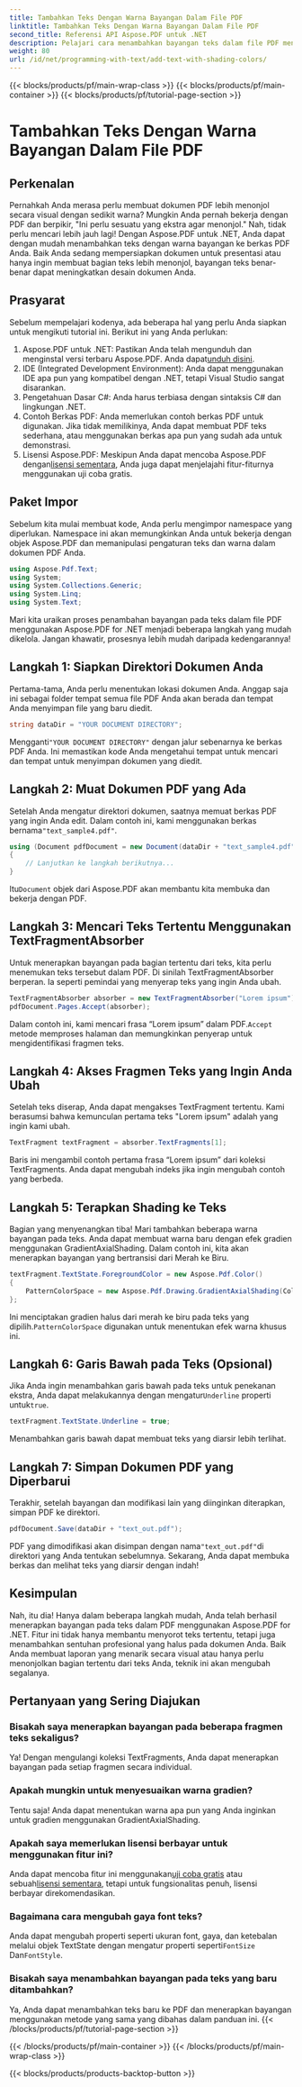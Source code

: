 ```yaml
---
title: Tambahkan Teks Dengan Warna Bayangan Dalam File PDF
linktitle: Tambahkan Teks Dengan Warna Bayangan Dalam File PDF
second_title: Referensi API Aspose.PDF untuk .NET
description: Pelajari cara menambahkan bayangan teks dalam file PDF menggunakan Aspose.PDF for .NET dengan tutorial langkah demi langkah ini. Sesuaikan dokumen Anda dengan gradien berwarna.
weight: 80
url: /id/net/programming-with-text/add-text-with-shading-colors/
---
```


{{< blocks/products/pf/main-wrap-class >}}
{{< blocks/products/pf/main-container >}}
{{< blocks/products/pf/tutorial-page-section >}}

# Tambahkan Teks Dengan Warna Bayangan Dalam File PDF

## Perkenalan

Pernahkah Anda merasa perlu membuat dokumen PDF lebih menonjol secara visual dengan sedikit warna? Mungkin Anda pernah bekerja dengan PDF dan berpikir, "Ini perlu sesuatu yang ekstra agar menonjol." Nah, tidak perlu mencari lebih jauh lagi! Dengan Aspose.PDF untuk .NET, Anda dapat dengan mudah menambahkan teks dengan warna bayangan ke berkas PDF Anda. Baik Anda sedang mempersiapkan dokumen untuk presentasi atau hanya ingin membuat bagian teks lebih menonjol, bayangan teks benar-benar dapat meningkatkan desain dokumen Anda.

## Prasyarat

Sebelum mempelajari kodenya, ada beberapa hal yang perlu Anda siapkan untuk mengikuti tutorial ini. Berikut ini yang Anda perlukan:

1.  Aspose.PDF untuk .NET: Pastikan Anda telah mengunduh dan menginstal versi terbaru Aspose.PDF. Anda dapat[unduh disini](https://releases.aspose.com/pdf/net/).
2. IDE (Integrated Development Environment): Anda dapat menggunakan IDE apa pun yang kompatibel dengan .NET, tetapi Visual Studio sangat disarankan.
3. Pengetahuan Dasar C#: Anda harus terbiasa dengan sintaksis C# dan lingkungan .NET.
4. Contoh Berkas PDF: Anda memerlukan contoh berkas PDF untuk digunakan. Jika tidak memilikinya, Anda dapat membuat PDF teks sederhana, atau menggunakan berkas apa pun yang sudah ada untuk demonstrasi.
5.  Lisensi Aspose.PDF: Meskipun Anda dapat mencoba Aspose.PDF dengan[lisensi sementara](https://purchase.aspose.com/temporary-license/), Anda juga dapat menjelajahi fitur-fiturnya menggunakan uji coba gratis.

## Paket Impor

Sebelum kita mulai membuat kode, Anda perlu mengimpor namespace yang diperlukan. Namespace ini akan memungkinkan Anda untuk bekerja dengan objek Aspose.PDF dan memanipulasi pengaturan teks dan warna dalam dokumen PDF Anda.

```csharp
using Aspose.Pdf.Text;
using System;
using System.Collections.Generic;
using System.Linq;
using System.Text;
```

Mari kita uraikan proses penambahan bayangan pada teks dalam file PDF menggunakan Aspose.PDF for .NET menjadi beberapa langkah yang mudah dikelola. Jangan khawatir, prosesnya lebih mudah daripada kedengarannya!

## Langkah 1: Siapkan Direktori Dokumen Anda

Pertama-tama, Anda perlu menentukan lokasi dokumen Anda. Anggap saja ini sebagai folder tempat semua file PDF Anda akan berada dan tempat Anda menyimpan file yang baru diedit.

```csharp
string dataDir = "YOUR DOCUMENT DIRECTORY";
```

 Mengganti`"YOUR DOCUMENT DIRECTORY"` dengan jalur sebenarnya ke berkas PDF Anda. Ini memastikan kode Anda mengetahui tempat untuk mencari dan tempat untuk menyimpan dokumen yang diedit.

## Langkah 2: Muat Dokumen PDF yang Ada

Setelah Anda mengatur direktori dokumen, saatnya memuat berkas PDF yang ingin Anda edit. Dalam contoh ini, kami menggunakan berkas bernama`"text_sample4.pdf"`.

```csharp
using (Document pdfDocument = new Document(dataDir + "text_sample4.pdf"))
{
    // Lanjutkan ke langkah berikutnya...
}
```

 Itu`Document` objek dari Aspose.PDF akan membantu kita membuka dan bekerja dengan PDF.

## Langkah 3: Mencari Teks Tertentu Menggunakan TextFragmentAbsorber

Untuk menerapkan bayangan pada bagian tertentu dari teks, kita perlu menemukan teks tersebut dalam PDF. Di sinilah TextFragmentAbsorber berperan. Ia seperti pemindai yang menyerap teks yang ingin Anda ubah.

```csharp
TextFragmentAbsorber absorber = new TextFragmentAbsorber("Lorem ipsum");
pdfDocument.Pages.Accept(absorber);
```

 Dalam contoh ini, kami mencari frasa “Lorem ipsum” dalam PDF.`Accept` metode memproses halaman dan memungkinkan penyerap untuk mengidentifikasi fragmen teks.

## Langkah 4: Akses Fragmen Teks yang Ingin Anda Ubah

Setelah teks diserap, Anda dapat mengakses TextFragment tertentu. Kami berasumsi bahwa kemunculan pertama teks "Lorem ipsum" adalah yang ingin kami ubah.

```csharp
TextFragment textFragment = absorber.TextFragments[1];
```

Baris ini mengambil contoh pertama frasa “Lorem ipsum” dari koleksi TextFragments. Anda dapat mengubah indeks jika ingin mengubah contoh yang berbeda.

## Langkah 5: Terapkan Shading ke Teks

Bagian yang menyenangkan tiba! Mari tambahkan beberapa warna bayangan pada teks. Anda dapat membuat warna baru dengan efek gradien menggunakan GradientAxialShading. Dalam contoh ini, kita akan menerapkan bayangan yang bertransisi dari Merah ke Biru.

```csharp
textFragment.TextState.ForegroundColor = new Aspose.Pdf.Color()
{
    PatternColorSpace = new Aspose.Pdf.Drawing.GradientAxialShading(Color.Red, Color.Blue)
};
```

 Ini menciptakan gradien halus dari merah ke biru pada teks yang dipilih.`PatternColorSpace` digunakan untuk menentukan efek warna khusus ini.

## Langkah 6: Garis Bawah pada Teks (Opsional)

 Jika Anda ingin menambahkan garis bawah pada teks untuk penekanan ekstra, Anda dapat melakukannya dengan mengatur`Underline` properti untuk`true`.

```csharp
textFragment.TextState.Underline = true;
```

Menambahkan garis bawah dapat membuat teks yang diarsir lebih terlihat.

## Langkah 7: Simpan Dokumen PDF yang Diperbarui

Terakhir, setelah bayangan dan modifikasi lain yang diinginkan diterapkan, simpan PDF ke direktori.

```csharp
pdfDocument.Save(dataDir + "text_out.pdf");
```

 PDF yang dimodifikasi akan disimpan dengan nama`"text_out.pdf"`di direktori yang Anda tentukan sebelumnya. Sekarang, Anda dapat membuka berkas dan melihat teks yang diarsir dengan indah!

## Kesimpulan

Nah, itu dia! Hanya dalam beberapa langkah mudah, Anda telah berhasil menerapkan bayangan pada teks dalam PDF menggunakan Aspose.PDF for .NET. Fitur ini tidak hanya membantu menyorot teks tertentu, tetapi juga menambahkan sentuhan profesional yang halus pada dokumen Anda. Baik Anda membuat laporan yang menarik secara visual atau hanya perlu menonjolkan bagian tertentu dari teks Anda, teknik ini akan mengubah segalanya.


## Pertanyaan yang Sering Diajukan

### Bisakah saya menerapkan bayangan pada beberapa fragmen teks sekaligus?
Ya! Dengan mengulangi koleksi TextFragments, Anda dapat menerapkan bayangan pada setiap fragmen secara individual.

### Apakah mungkin untuk menyesuaikan warna gradien?
Tentu saja! Anda dapat menentukan warna apa pun yang Anda inginkan untuk gradien menggunakan GradientAxialShading.

### Apakah saya memerlukan lisensi berbayar untuk menggunakan fitur ini?
 Anda dapat mencoba fitur ini menggunakan[uji coba gratis](https://releases.aspose.com/) atau sebuah[lisensi sementara](https://purchase.aspose.com/temporary-license/), tetapi untuk fungsionalitas penuh, lisensi berbayar direkomendasikan.

### Bagaimana cara mengubah gaya font teks?
 Anda dapat mengubah properti seperti ukuran font, gaya, dan ketebalan melalui objek TextState dengan mengatur properti seperti`FontSize` Dan`FontStyle`.

### Bisakah saya menambahkan bayangan pada teks yang baru ditambahkan?
Ya, Anda dapat menambahkan teks baru ke PDF dan menerapkan bayangan menggunakan metode yang sama yang dibahas dalam panduan ini.
{{< /blocks/products/pf/tutorial-page-section >}}

{{< /blocks/products/pf/main-container >}}
{{< /blocks/products/pf/main-wrap-class >}}

{{< blocks/products/products-backtop-button >}}
